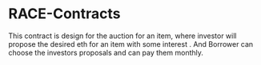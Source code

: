 # RACE-Contracts
This contract is design for the auction for an item, where investor will propose the desired eth for an item with some interest . And Borrower can choose the investors proposals and can pay them monthly.

